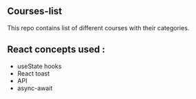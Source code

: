 ## Courses-list
This repo contains list of different courses with their categories. 

## React concepts used :
* useState hooks
* React toast
* API 
* async-await

